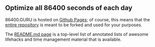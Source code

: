 ## Optimize all 86400 seconds of each day 

86400.GURU is hosted on [Github Pages](https://pages.github.com/); of course, this means that the [entire repository](https://github.com/86400guru/86400guru.github.io/) is meant to be forked and used for your purposes.

The [README.md page](https://github.com/86400guru/86400guru.github.io/blob/main/README.md) is a top-level list of annotated lists of awesome lifehacks and time management material that is available.
